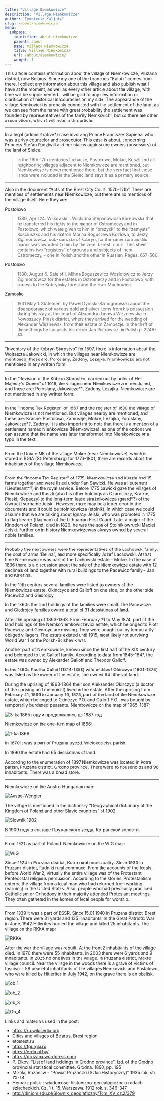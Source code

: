 ```yaml
---
title: "Village Niemkowicze"
description: "Village Niemkowicze"
author: "Tymoteusz Kaljuta"
slug: /about/niemkowicze
menu:
  subpage:
    identifier: about-niemkowicze
    parent: about
    name: Village Niemkowicze
    title: Village Niemkowicze
    url: /about/niemkowicze/
    weight: 1
---
```


This article contains information about the village of Niemkowicze, Pruzana district, now Belarus.
Since my one of the branches “Kaluta” comes from there. I collect any information about this village and also publish what I have at the moment, as well as every other article about the village, with time will be supplemented. I will be glad to any new information or clarification of historical inaccuracies on my side.
The appearance of the village Nemkovichi is probably connected with the settlement of the land, as we can see from the name with great probability the settlement was founded by representatives of the family Nemkovichi, but so there are other assumptions, which I will note in this article.
<hr style=“border: 1px solid red; opacity: 0.5;”>

In a legal (administrative*) case involving Prince Franciszek Sapieha, who was a privy counselor and prosecutor. This case is about, concerning Princess Stefan Radziwill and her claims against the owners (posessors) of the land of Sielce.
> In the 16th-17th centuries Lichacze, Postolowo, Mokre, Kuszli and all neighboring villages adjacent to Niemkowicze are mentioned, but Niemkowicze is never mentioned there, but the very fact that these lands were included in the Sielec land says it as a primary source.
<hr style=“border: 1px solid blue; opacity: 0.5;”>

Also in the document “Acts of the Brest City Court, 157b-171b”. There are mentions of settlements near Niemkowicze, but there are no mentions of the village itself. Here they are:

Postolowo
> 1580, April 24. Wlikowski l. Wictorina Stepanowicza Bornowska that he transferred his rights to the manor of Ostromeczy and in Postolowo, which were given to him in “prezysk” to the “zemyats” Kosciuszko and his matron Marina Boguszewa Kozlowa, to Jerzy Zigimontowicz, sub-starosta of Kobryn, for the same sum as this manor was awarded to him by the zem. berest. court. This sheet contains two “registers” of grounds and subjects of them. Ostromeczy, - one in Polish and the other in Russian. Pages. 667-560.

Postolovo
> 1580, August 6. Sale of l. Mihna Boguszewicz Wozlotowicz to Jerzy Zigimontowicz for the estates in Ostromeczy and in Postolowo, with access to the Kobrynsky forest and the river Muchowiec.

Zamoshe
> 1631 May 1. Statement by Pawel Dymski-Szmogorowski about the disappearance of various gold and silver items from his possession during his stay at the court of Alexandra Janowa Wisznewska in Nowoszucy, Pinsk district, where they arrived for the wedding of Alexander Wisznewski from their estate of Zamoszje. In the theft of these things he suspects his driver Jan Piotrowicz, in Polish p. 2249-50.
<hr style=“border: 1px solid blue; opacity: 0.5;”>

“Inventory of the Kobryn Starostvo” for 1597, there is information about the Wojtaszta Jakowicki, in which the villages near Niemkowicze are mentioned, these are: Poroslany, Zadeny, Lezajka. Niemkowicze are not mentioned in any written form.
<hr style=“border: 1px solid blue; opacity: 0.5;”>

In the “Revision of the Kobryn Starostvo, carried out by order of Her Majesty's Queen” of 1618, the villages near Niemkowicze are mentioned, and these are: Poroslany, Jakowicze*?, Zadeny, Lezajka. Niemkowicze are not mentioned in any written form.
<hr style=“border: 1px solid blue; opacity: 0.5;”>

In the “Income Tax Register” of 1667 and the register of 1690 the village of Niemkowicze is not mentioned. But villages nearby are mentioned, and these are: Krasne, Postolowo, Zamoszje, Mokre, Lezajka, Poroslany, Jakowicze*?, Zadeny. It is also important to note that there is a mention of a settlement named Nieńkowicze (Niemkowicze), as one of the options we can assume that the name was later transformed into Niemkowicze or a typo in the text.
<hr style=“border: 1px solid blue; opacity: 0.5;”>

From the Uniate MK of the village Mokre (near Niemkowicze), which is stored in RGIA (St. Petersburg) for 1776-1801, there are records about the inhabitants of the village Niemkowicze.
<hr style=“border: 1px solid blue; opacity: 0.5;”>

From the “Income Tax Register” of 1775, Niemkowicze and Kuszle had 15 farms together and were listed under Pan Sawicki. He was a lieutenant (Lieutenant*?) in the royal service. Before 1775 Sawicki gave the villages of Niemkowicze and Kuszli (also his other holdings as Czarnolozy, Krasne, Pieski, Klepaczy) to the long-term lease strażnikowicza (guard*?) of the Owrucki surname Jelski. However, there may be a letter error in the documents and it could be stolnikowicza (stolnik), in which case we could assume that we are talking about Ignacy Jelski, who was promoted in 1775 to flag bearer (flagman) of the Lithuanian First Guard. Later a major of the Kingdom of Poland, died in 1820, he was the son of Stolnik owrucki Maciej Jelski. Further on in history Niemkowiczewas always owned by several noble families.
<hr style=“border: 1px solid blue; opacity: 0.5;”>

Probably the next owners were the representatives of the Lachowski family, the coat of arms “Belina”, and more specifically Jozef Lachowski. At that time Niemkowicze was part of the Lachowski estate - Mokre. 
In the case of 1836 there is a discussion about the sale of the Niemkowicze estate with 12 decimals of land together with rural buildings to the Pacewicz family - Jan and Katerina.

In the 19th century several families were listed as owners of the Niemkowicze estate, Okinczyce and Galloff on one side, on the other side Pacewicz and Giedrojcу.

In the 1860s the land holdings of the families were small. The Pacewicze and Giedrojcу families owned a total of 31 dessiatinas of land.

After the uprising of 1863-1863. From February 21 to May 1874, part of the land holdings of the NemkoNiemkowiczevici estate, which belonged to Piotr Pacewicz and Giedroyc are missing. They were bought out by temporarily obliged villagers. The estate existed until 1915, most likely not surviving World War 1 or the Polish-Bolshevik war.

Another part of Niemkowicze, known since the first half of the XIX century and belonged to the Galloff family. According to data from 1845-1847, the estate was owned by Alexander Galloff and Theodor Galloff.

In the 1860s Paulina Galloff [1814-1888] wife of Józef Okinczyc [1804-1878] was listed as the owner of the estate, she owned 64 tithes of land.

During the uprising of 1863-1864 their son Aleksander Okinczyc (a doctor of the uprising and memoirist) lived in the estate. After the uprising from February 21, 1866 to January 16, 1873, part of the land of the Niemkowicze estate, which belonged to Okinczyc P.O. and Galloff F.O., was bought by temporarily burdened peasants. Niemkowicze on the map of 1965-1887:

![3-ka 1865 году и продолжались до 1887 год](https://github.com/user-attachments/assets/54e3e1e8-31af-4ecb-81d2-1ebd3aeae42e)

Niemkowicze on the one-turn map of 1866:

![1-ka 1866](https://github.com/user-attachments/assets/64d5cb4f-3c45-4074-8fab-b7104ca02cf0)

In 1870 it was a part of Pruzana uyezd, Wielokosielsk parish. 

In 1890 the estate had 65 dessiatinas of land.

According to the enumeration of 1897 Niemkowicze was located in Kotra parish, Pruzana district, Grodno province. There were 16 households and 98 inhabitants. There was a bread store.
<hr style=“border: 1px solid blue; opacity: 0.5;”>

Niemkowicze on the Austro-Hungarian map:

![Avstro-Wengier](https://github.com/user-attachments/assets/404a4e4c-2f1e-4bfd-bc7b-6ce01e7ad65b)

The village is mentioned in the dictionary “Geographical dictionary of the Kingdom of Poland and other Slavic countries” of 1902.

![Slownik 1902](https://github.com/user-attachments/assets/3957ef60-6d52-4da4-98cb-4b71d30553d8)

В 1909 году в составе Пружанского уезда, Котранской волости.
<hr style=“border: 1px solid blue; opacity: 0.5;”>

From 1921 as part of Poland. Niemkowicze on the WIG map:

![WIG](https://github.com/user-attachments/assets/3aed4532-43bb-42bc-8ae2-6ac942b6233c)

Since 1924 in Pruzana district, Kotra rural municipality. Since 1933 in Pruzana district, Rudniki rural commune.
From the accounts of the locals, before World War 2, virtually the entire village was of the Protestant Pentecostal religious persuasion. According to the stories, Protestantism entered the village from a local man who had returned from working (earning) in the United States. Also, people who had previously practiced Catholicism or Orthodoxy in their majority attended Protestant meetings. They often gathered in the homes of local people for worship.
<hr style=“border: 1px solid blue; opacity: 0.5;”>

From 1939 it was a part of BSSR. Since 15.01.1940 in Pruzana district, Brest region. There were 31 yards and 135 inhabitants. In the Great Patriotic War in June, 1942 Hitlerites burned the village and killed 25 inhabitants. The village on the RKKA map:

![RKKA](https://github.com/user-attachments/assets/2e26ce7b-0137-42b0-8cfe-989258c8d302)

After the war the village was rebuilt. At the front 2 inhabitants of the village died. In 1970 there were 55 inhabitants, in 2003 there were 6 yards and 9 inhabitants. In 2025 no one lives in the village. In Pruzana district, Mokre village council. Near the village in the woods there is a grave of victims of fascism - 58 peaceful inhabitants of the villages Nemkovichi and Postalowo, who were killed by Hitlerites in July 1942, on the grave there is an obelisk.

![ob_1](https://github.com/user-attachments/assets/ad689f43-7c32-431a-8b38-8a4cb668b61e)

![ob_2](https://github.com/user-attachments/assets/13a21e05-2fe3-47a4-8886-5da575a16e5c)

![ob_3](https://github.com/user-attachments/assets/7b67b698-3ec7-404e-a41d-d0727bb74aea)

![Ob_4](https://github.com/user-attachments/assets/a12eda55-b753-4b1d-918c-57184b92b09f)


Links and materials used in the post:
- https://ru.wikipedia.org
- Cities and villages of Belarus, Brest region
- etomest.ru
- https://fgurgia.ru
- https://orda.of.by/
- https://pruzana.wordpress.com
- P. Dikov, “List of land holdings in Grodno province”. Izd. of the Grodno provincial statistical committee. Grodna. 1890, pp. 195
- Mikołaj Rozanow - “Powiat Prużański (Szkic Historyczny)” 1935 rok, str. 75-84
- Herbarz polski : wiadomości historczno-genealogiczne o rodach szlacheckich. Cz. 1 t. 15. Warszawa. 1912 rok. s. 346-347
- http://dir.icm.edu.pl/Slownik_geograficzny/Tom_XV_cz.2/379
